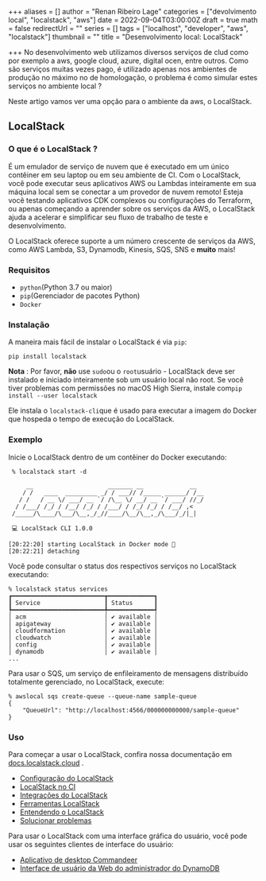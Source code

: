 +++
aliases = []
author = "Renan Ribeiro Lage"
categories = ["devolvimento local", "localstack", "aws"]
date = 2022-09-04T03:00:00Z
draft = true
math = false
redirectUrl = ""
series = []
tags = ["localhost", "developer", "aws", "localstack"]
thumbnail = ""
title = "Desenvolvimento local: LocalStack"

+++
No desenvolvimento web utilizamos diversos serviços de clud como por exemplo a aws, google cloud, azure, digital ocen, entre outros. Como são serviços muitas vezes pago, é utilizado apenas nos ambientes de produção no máximo no de homologação, o problema é como simular estes serviços no ambiente local ? 

Neste artigo vamos ver uma opção para o ambiente da aws, o LocalStack.

## LocalStack

### O que é o LocalStack ?

É um emulador de serviço de nuvem que é executado em um único contêiner em seu laptop ou em seu ambiente de CI. Com o LocalStack, você pode executar seus aplicativos AWS ou Lambdas inteiramente em sua máquina local sem se conectar a um provedor de nuvem remoto! Esteja você testando aplicativos CDK complexos ou configurações do Terraform, ou apenas começando a aprender sobre os serviços da AWS, o LocalStack ajuda a acelerar e simplificar seu fluxo de trabalho de teste e desenvolvimento.

O LocalStack oferece suporte a um número crescente de serviços da AWS, como AWS Lambda, S3, Dynamodb, Kinesis, SQS, SNS e **muito** mais!

### Requisitos

* `python`(Python 3.7 ou maior)
* `pip`(Gerenciador de pacotes Python)
* `Docker`

### Instalação

A maneira mais fácil de instalar o LocalStack é via `pip`:

    pip install localstack
    

**Nota** : Por favor, **não** use `sudo`ou o `root`usuário - LocalStack deve ser instalado e iniciado inteiramente sob um usuário local não root. Se você tiver problemas com permissões no macOS High Sierra, instale com`pip install --user localstack`

Ele instala o `localstack-cli`que é usado para executar a imagem do Docker que hospeda o tempo de execução do LocalStack.

### Exemplo

Inicie o LocalStack dentro de um contêiner do Docker executando:

     % localstack start -d
    
         __                     _______ __             __
        / /   ____  _________ _/ / ___// /_____ ______/ /__
       / /   / __ \/ ___/ __ `/ /\__ \/ __/ __ `/ ___/ //_/
      / /___/ /_/ / /__/ /_/ / /___/ / /_/ /_/ / /__/ ,<
     /_____/\____/\___/\__,_/_//____/\__/\__,_/\___/_/|_|
    
     💻 LocalStack CLI 1.0.0
    
    [20:22:20] starting LocalStack in Docker mode 🐳
    [20:22:21] detaching
    

Você pode consultar o status dos respectivos serviços no LocalStack executando:

    % localstack status services
    ┏━━━━━━━━━━━━━━━━━━━━━━━━━━┳━━━━━━━━━━━━━┓
    ┃ Service                  ┃ Status      ┃
    ┡━━━━━━━━━━━━━━━━━━━━━━━━━━╇━━━━━━━━━━━━━┩
    │ acm                      │ ✔ available │
    │ apigateway               │ ✔ available │
    │ cloudformation           │ ✔ available │
    │ cloudwatch               │ ✔ available │
    │ config                   │ ✔ available │
    │ dynamodb                 │ ✔ available │
    ...
    

Para usar o SQS, um serviço de enfileiramento de mensagens distribuído totalmente gerenciado, no LocalStack, execute:

    % awslocal sqs create-queue --queue-name sample-queue
    {
        "QueueUrl": "http://localhost:4566/000000000000/sample-queue"
    }

### Uso

Para começar a usar o LocalStack, confira nossa documentação em [docs.localstack.cloud](https://docs.localstack.cloud/) .

* [Configuração do LocalStack](https://docs.localstack.cloud/localstack/configuration/)
* [LocalStack no CI](https://docs.localstack.cloud/ci/)
* [Integrações do LocalStack](https://docs.localstack.cloud/integrations/)
* [Ferramentas LocalStack](https://docs.localstack.cloud/tools/)
* [Entendendo o LocalStack](https://docs.localstack.cloud/localstack/)
* [Solucionar problemas](https://github.com/localstack/localstack/blob/master/doc/troubleshoot/README.md)

Para usar o LocalStack com uma interface gráfica do usuário, você pode usar os seguintes clientes de interface do usuário:

* [Aplicativo de desktop Commandeer](https://getcommandeer.com/)
* [Interface de usuário da Web do administrador do DynamoDB](https://www.npmjs.com/package/dynamodb-admin)